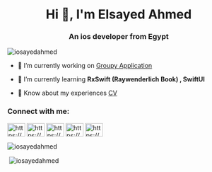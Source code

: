 <h1 align="center">Hi 👋, I'm Elsayed Ahmed</h1>
<h3 align="center">An ios developer from Egypt</h3>

<p align="left"> <img src="https://komarev.com/ghpvc/?username=iosayedahmed&label=Profile%20views&color=0e75b6&style=flat" alt="iosayedahmed" /> </p>

- 🔭 I’m currently working on [Groupy Application](https://github.com/iOSayedAhmed/Groupy)

- 🌱 I’m currently learning **RxSwift (Raywenderlich Book) , SwiftUI**

- 📄 Know about my experiences [CV](https://drive.google.com/drive/my-drive?fbclid=IwAR2v1FLA_0Vijkfe20oTqsZBYkcaAuKzVARsYw3ALwPr1f_inViYMAIwavk)

<h3 align="left">Connect with me:</h3>
<p align="left">
<a href="https://linkedin.com/in/https://www.linkedin.com/in/elsayed-ahmed-503b5b194/" target="blank"><img align="center" src="https://raw.githubusercontent.com/rahuldkjain/github-profile-readme-generator/master/src/images/icons/Social/linked-in-alt.svg" alt="https://www.linkedin.com/in/elsayed-ahmed-503b5b194/" height="30" width="40" /></a>
<a href="https://stackoverflow.com/users/https://stackoverflow.com/users/12662355/elsayed-ahmed?tab=profile" target="blank"><img align="center" src="https://raw.githubusercontent.com/rahuldkjain/github-profile-readme-generator/master/src/images/icons/Social/stack-overflow.svg" alt="https://stackoverflow.com/users/12662355/elsayed-ahmed?tab=profile" height="30" width="40" /></a>
<a href="https://fb.com/https://www.facebook.com/elsayed.ahmed97.5" target="blank"><img align="center" src="https://raw.githubusercontent.com/rahuldkjain/github-profile-readme-generator/master/src/images/icons/Social/facebook.svg" alt="https://www.facebook.com/elsayed.ahmed97.5" height="30" width="40" /></a>
<a href="https://instagram.com/https://www.instagram.com/iosayed/" target="blank"><img align="center" src="https://raw.githubusercontent.com/rahuldkjain/github-profile-readme-generator/master/src/images/icons/Social/instagram.svg" alt="https://www.instagram.com/iosayed/" height="30" width="40" /></a>
<a href="https://www.youtube.com/c/https://www.youtube.com/channel/ucz0eci0n8fokvcixwlzfxpg" target="blank"><img align="center" src="https://raw.githubusercontent.com/rahuldkjain/github-profile-readme-generator/master/src/images/icons/Social/youtube.svg" alt="https://www.youtube.com/channel/ucz0eci0n8fokvcixwlzfxpg" height="30" width="40" /></a>
</p>
<p><img align="center" src="https://github-readme-streak-stats.herokuapp.com/?user=iosayedahmed&" alt="iosayedahmed" /></p>
<p>&nbsp;<img align="center" src="https://github-readme-stats.vercel.app/api?username=iosayedahmed&show_icons=true&locale=en" alt="iosayedahmed" /></p>

